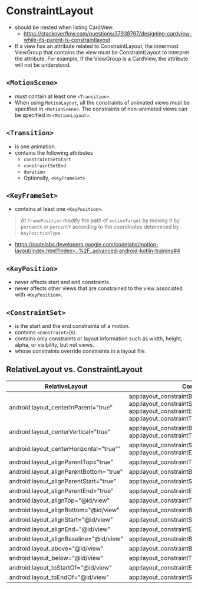 # ConstraintLayout
* should be nested when listing CardView.
  * https://stackoverflow.com/questions/37938767/designing-cardview-while-its-parent-is-constraintlayout
* If a view has an attribute related to ConstraintLayout, the innermost ViewGroup that contains the view must be ConstraintLayout to interpret the attribute. For example, If the ViewGroup is a CardView, the attribute will not be understood.

## `<MotionScene>`
* must contain at least one `<Transition>`.
* When using `MotionLayout`, all the constraints of animated views must be specified in `<MotionScene>`. The constraints of non-animated views can be specified in `<MotionLayout>`.

## `<Transition>`
* is one animation.
* contains the following attributes
  * `constraintSetStart`
  * `constraintSetEnd`
  * `duration`
  * Optionally, `<KeyFrameSet>`

## `<KeyFrameSet>`
* contains at least one `<KeyPosition>`.
> At `framePosition` modify the path of `motionTarget` by moving it by `percentX` or `percentY` according to the coordinates determined by `keyPositionType`.
* https://codelabs.developers.google.com/codelabs/motion-layout/index.html?index=..%2F..advanced-android-kotlin-training#4

## `<KeyPosition>`
* never affects start and end constraints.
* never affects other views that are constrained to the view associated with `<KeyPosition>`.

## `<ConstraintSet>`
* is the start and the end constraints of a motion.
* contains `<Constraint>`(s).
* contains only constraints or layout information such as width, height, alpha, or visibility, but not views.
* whose constraints override constraints in a layout file.

## RelativeLayout vs. ConstraintLayout
RelativeLayout|ConstraintLayout
--|--
android:layout_centerInParent="true"|app:layout_constraintBottom_toBottomOf="parent"<br>app:layout_constraintStart_toStartOf="parent"<br>app:layout_constraintEnd_toEndOf="parent"<br>app:layout_constraintTop_toTopOf=""parent"<br>
android:layout_centerVertical="true"|app:layout_constraintBottom_toBottomOf="parent"<br>app:layout_constraintTop_toTopOf="parent"
android:layout_centerHorizontal="true""|app:layout_constraintStart_toStartOf="parent"<br>app:layout_constraintEnd_toEndOf="parent"
android:layout_alignParentTop="true"|app:layout_constraintTop_toTopOf="parent"
android:layout_alignParentBottom="true"|app:layout_constraintBottom_toBottomOf="parent"
android:layout_alignParentStart="true"|app:layout_constraintStart_toStartOf="parent"
android:layout_alignParentEnd="true"|app:layout_constraintEnd_toEndOf="parent"
android:layout_alignTop="@id/view"|app:layout_constraintTop_toTopOf="@id/view"
android:layout_alignBottom="@id/view"|app:layout_constraintBottom_toBottomOf="@id/view"
android:layout_alignStart="@id/view"|app:layout_constraintStart_toStartOf="@id/view"
android:layout_alignEnd="@id/view"|app:layout_constraintEnd_toEndOf="@id/view"
android:layout_alignBaseline="@id/view"|app:layout_constraintBaseline_toBaselineOf="@id/view"
android:layout_above="@id/view"|app:layout_constraintBottom_toTopOf="@id/view"
android:layout_below="@id/view"|app:layout_constraintTop_toBottomOf="@id/view"
android:layout_toStartOf="@id/view"|app:layout_constraintEnd_toStartOf="@id/view"
android:layout_toEndOf="@id/view"|app:layout_constraintStart_toEndOf="@id/view"
